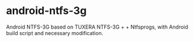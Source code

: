 android-ntfs-3g
===============

Android NTFS-3G based on TUXERA NTFS-3G + + Ntfsprogs, with Android build script and necessary modification.
